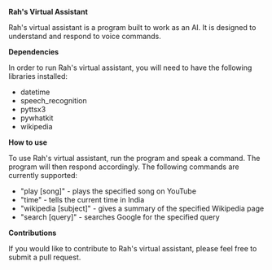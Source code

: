 **Rah's Virtual Assistant**

Rah's virtual assistant is a program built to work as an AI. It is designed to understand and respond to voice commands.

**Dependencies**

In order to run Rah's virtual assistant, you will need to have the following libraries installed:

- datetime
- speech\_recognition
- pyttsx3
- pywhatkit
- wikipedia

**How to use**

To use Rah's virtual assistant, run the program and speak a command. The program will then respond accordingly. The following commands are currently supported:

- "play [song]" - plays the specified song on YouTube
- "time" - tells the current time in India
- "wikipedia [subject]" - gives a summary of the specified Wikipedia page
- "search [query]" - searches Google for the specified query

**Contributions**

If you would like to contribute to Rah's virtual assistant, please feel free to submit a pull request.

